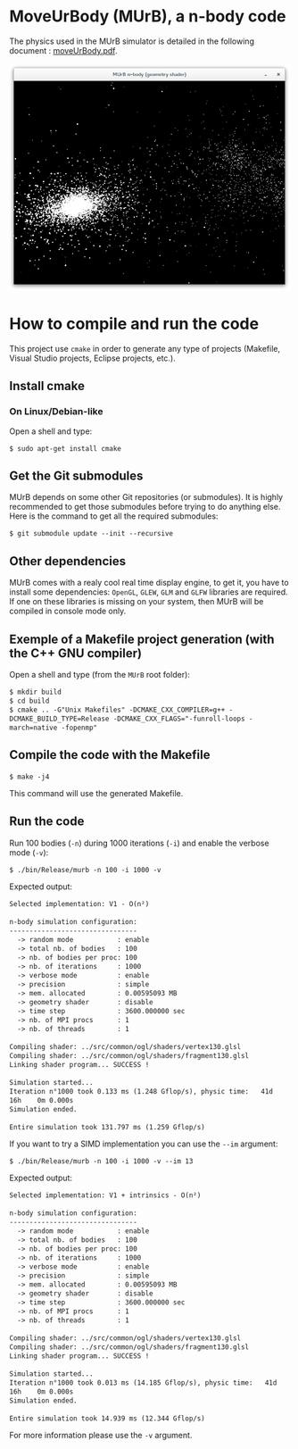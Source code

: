 # MoveUrBody (MUrB), a n-body code

The physics used in the MUrB simulator is detailed in the following document : [moveUrBody.pdf](doc/murb/moveUrBody.pdf).

![](doc/murb/images/murb.png)

# How to compile and run the code
This project use `cmake` in order to generate any type of projects (Makefile, Visual Studio projects, Eclipse projects, etc.).

## Install cmake

### On Linux/Debian-like

Open a shell and type:

    $ sudo apt-get install cmake

## Get the Git submodules

MUrB depends on some other Git repositories (or submodules). It is highly recommended to get those submodules before trying to do anything else. Here is the command to get all the required submodules:

    $ git submodule update --init --recursive

## Other dependencies

MUrB comes with a realy cool real time display engine, to get it, you have to install some dependencies: `OpenGL`, `GLEW`, `GLM` and `GLFW` libraries are required.
If one on these libraries is missing on your system, then MUrB will be compiled in console mode only.

## Exemple of a Makefile project generation (with the C++ GNU compiler)

Open a shell and type (from the `MUrB` root folder):

    $ mkdir build
    $ cd build
    $ cmake .. -G"Unix Makefiles" -DCMAKE_CXX_COMPILER=g++ -DCMAKE_BUILD_TYPE=Release -DCMAKE_CXX_FLAGS="-funroll-loops -march=native -fopenmp"

## Compile the code with the Makefile

    $ make -j4

This command will use the generated Makefile.

## Run the code

Run 100 bodies (`-n`) during 1000 iterations (`-i`) and enable the verbose mode (`-v`):

    $ ./bin/Release/murb -n 100 -i 1000 -v

Expected output:

    Selected implementation: V1 - O(n²)

    n-body simulation configuration:
    --------------------------------
      -> random mode           : enable
      -> total nb. of bodies   : 100
      -> nb. of bodies per proc: 100
      -> nb. of iterations     : 1000
      -> verbose mode          : enable
      -> precision             : simple
      -> mem. allocated        : 0.00595093 MB
      -> geometry shader       : disable
      -> time step             : 3600.000000 sec
      -> nb. of MPI procs      : 1
      -> nb. of threads        : 1

    Compiling shader: ../src/common/ogl/shaders/vertex130.glsl
    Compiling shader: ../src/common/ogl/shaders/fragment130.glsl
    Linking shader program... SUCCESS !

    Simulation started...
    Iteration n°1000 took 0.133 ms (1.248 Gflop/s), physic time:   41d   16h    0m 0.000s
    Simulation ended.

    Entire simulation took 131.797 ms (1.259 Gflop/s)

If you want to try a SIMD implementation you can use the `--im` argument:

    $ ./bin/Release/murb -n 100 -i 1000 -v --im 13

Expected output:

    Selected implementation: V1 + intrinsics - O(n²)

    n-body simulation configuration:
    --------------------------------
      -> random mode           : enable
      -> total nb. of bodies   : 100
      -> nb. of bodies per proc: 100
      -> nb. of iterations     : 1000
      -> verbose mode          : enable
      -> precision             : simple
      -> mem. allocated        : 0.00595093 MB
      -> geometry shader       : disable
      -> time step             : 3600.000000 sec
      -> nb. of MPI procs      : 1
      -> nb. of threads        : 1

    Compiling shader: ../src/common/ogl/shaders/vertex130.glsl
    Compiling shader: ../src/common/ogl/shaders/fragment130.glsl
    Linking shader program... SUCCESS !

    Simulation started...
    Iteration n°1000 took 0.013 ms (14.185 Gflop/s), physic time:   41d   16h    0m 0.000s
    Simulation ended.

    Entire simulation took 14.939 ms (12.344 Gflop/s)

For more information please use the `-v` argument.